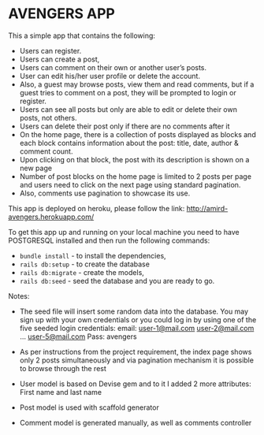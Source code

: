 # AVENGERS APP

This a simple app that contains the following: 
* Users can register. 
* Users can create a post, 
* Users can comment on their own or another user’s posts.
* User can edit his/her user profile or delete the account. 
* Also, a guest may browse posts, view them and read comments, but if a guest tries to comment on a post, they will be prompted to login or register.
* Users can see all posts but only are able to edit or delete their own posts, not others.
* Users can delete their post only if there are no comments after it
* On the home page, there is a collection of posts displayed as blocks and each block contains information about the post: title, date, author & comment count. 
* Upon clicking on that block, the post with its description is shown on a new page
* Number of post blocks on the home page is limited to 2 posts per page and users need to click on the next page using standard pagination.
* Also, comments use pagination to showcase its use. 

This app is deployed on heroku, please follow the link:
http://amird-avengers.herokuapp.com/

To get this app up and running on your local machine you need to have POSTGRESQL installed and then run the following commands:

* `bundle install` - to install the dependencies, 
* `rails db:setup` - to create the database
* `rails db:migrate` - create the models,
* `rails db:seed` - seed the database
and you are ready to go. 

Notes:

* The seed file will insert some random data into the database. You may sign up with your own credentials or you could log in by using one of the five seeded login credentials:
email:	user-1@mail.com
	user-2@mail.com
	…
	user-5@mail.com
Pass: avengers

* As per instructions from the project requirement, the index page shows only 2 posts simultaneously and via pagination mechanism it is possible to browse through the rest

* User model is based on Devise gem and to it I added 2 more attributes: First name and last name

* Post model is used with scaffold generator

* Comment model is generated manually, as well as comments controller
